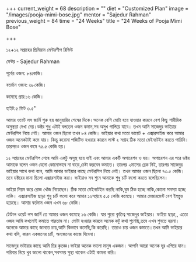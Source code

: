 +++
current_weight = 68
description = ""
diet = "Customized Plan"
image = "/images/pooja-mimi-bose.jpg"
mentor = "Sajedur Rahman"
previous_weight = 84
time = "24 Weeks"
title = "24 Weeks of Pooja Mimi Bose"

+++

১২+১২ সপ্তাহের প্রিমিয়াম মেন্টরশীপ রিভিউ

মেন্টর - Sajedur Rahman

পূর্বের ওজন: ৮৪কেজি।

বতর্মান ওজন: ৬৮কেজি।

কমেছে প্রায়:১৬ কেজি।

হাইট:৫ ফিট ৩.৫"

আমার ওয়েট লস জার্নি শুরু হয় জানুয়ারির শেষের দিকে।অনেক বেশি মোটা হয়ে যাওয়ার কারনে বেশ কিছু শারীরিক অসুস্থতা দেখা দেয়।ডক্টর শুধু এটাই বলতেন ওজন কমান,সব অসুখ পালিয়ে যাবে। তখন আমি সাজেদুর ভাইয়ার মেন্টরশিপ নিয়ে নেই। আমার ওজন ছিলো তখন ৮৪ কেজি। ভাইয়ার কথা মতো ডায়েট + এক্সারসাইজ করে আমার ওজন অনেকটাই কমে যায়। কিন্তু করোনা পজিটিভ হওয়ার কারনে লাস্ট ২ সপ্তাহ ঠিক মতো মেইনটেইন করতে পারিনি। তারপরও ওজন কমে ৭৫.৫ কেজি হয়।

১২ সপ্তাহের মেন্টরশিপ শেষে আমি একটু অসুস্থ হয়ে যাই এবং আমার একটি অপারেশন ও হয়। অপারেশন এর পরে ডক্টর আমাকে বলেন ওজন যেনো কোনোভাবে না বাড়ে,চেষ্টা করবেন কমাতে। তারপর ২মাসের ব্রেক নিই, তারপর সাজেদুর ভাইয়ার সাথে কথা বলে, আমি আবার ভাইয়ার কাছে মেন্টরশিপ নিয়ে নেই। তখন আমার ওজন ছিলো ৭৩.৫ কেজি। তবে ডক্টরের মানা ছিলো এক্সারসাইজ করা। ভাইয়াও সব শুনে আমাকে শুধু চার্ট ফলো করতে বলেছিলেন।

ভাইয়া নিয়ম করে রোজ খোঁজ নিয়েছেন। ঠিক মতো মেইনটেইন করছি নাকি,ঘুম ঠিক হচ্ছে নাকি,কোনো সমস্যা হচ্ছে নাকি। এক্সারসাইজ ছাড়া শুধু চার্ট ফলো করে আমার ১২সপ্তাহে ৫.৫ কেজি কমেছে। আমার মেজারমেন্ট বেশ ইম্প্রুভ হয়েছে। আমার বর্তমান ওজন এখন ৬৮ কেজি।

টোটাল ওয়েট লস জার্নি তে আমার ওজন কমেছে ১৬ কেজি। যার পুরো কৃতিত্ব সাজেদুর ভাইয়ার। ভাইয়া ছাড়া,, এতো ওজন আমি কখনোই কমাতে পারতাম না। মোটা হওয়ার কারনে অনেক কটু কথা শুনেছি,তবে এখন শুনতে হয়না। অনেকে আমার কাছে জানতে চায়,আমি কিভাবে কমেছি,কি করেছি। তারাও চায় ওজন কমাতে।তখন আমি ভাইয়ার কথা বলি, কারন একজনের চার্ট, অন্যজনের কাজে দিবেনা।

সাজেদুর ভাইয়ার কাছে আমি চির কৃতজ্ঞ।ভাইয়া অনেক ভালো মানুষ একজন। আপনি আরো অনেক দূর এগিয়ে যান। পরিবার নিয়ে খুব ভালো থাকেন,সবসময় সুস্থ্য থাকেন এটাই কামনা করি।